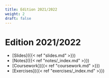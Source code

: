 ```yaml
---
title: Edition 2021/2022
weight: 2
draft: false
---
```


# Edition 2021/2022

+ [Slides]({{< ref "slides.md" >}})
+ [Notes]({{< ref "notes/_index.md" >}})
+ [Coursework]({{< ref "coursework.md" >}})
+ [Exercises]({{< ref "exercises/_index.md" >}})
